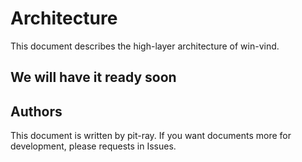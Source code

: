 # Architecture

This document describes the high-layer architecture of win-vind.  

## We will have it ready soon

## Authors
This document is written by pit-ray. If you want documents more for development, please requests in Issues.  
